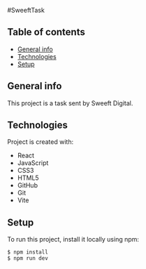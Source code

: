 #SweeftTask

## Table of contents
* [General info](#general-info)
* [Technologies](#technologies)
* [Setup](#setup)

## General info
This project is a task sent by Sweeft Digital.

## Technologies
Project is created with:
* React
* JavaScript
* CSS3
* HTML5
* GitHub
* Git
* Vite


## Setup
To run this project, install it locally using npm:
```
$ npm install
$ npm run dev
```
